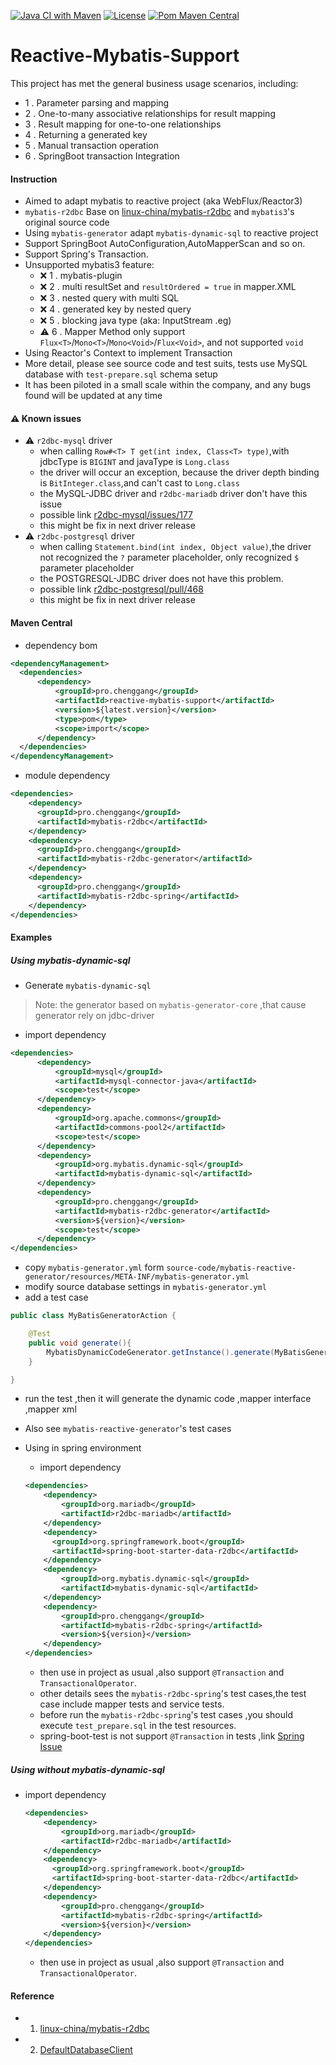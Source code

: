 [![Java CI with Maven](https://github.com/chenggangpro/reactive-mybatis-support/actions/workflows/maven.yml/badge.svg?branch=main)](https://github.com/chenggangpro/reactive-mybatis-support/actions/workflows/maven.yml)
[![License](https://img.shields.io/badge/License-Apache%202.0-blue.svg)](https://opensource.org/licenses/Apache-2.0)
[![Pom Maven Central](https://maven-badges.herokuapp.com/maven-central/pro.chenggang/reactive-mybatis-support/badge.svg)](https://maven-badges.herokuapp.com/maven-central/pro.chenggang/reactive-mybatis-support)
# Reactive-Mybatis-Support

This project has met the general business usage scenarios, including:
* 1 . Parameter parsing and mapping
* 2 . One-to-many associative relationships for result mapping
* 3 . Result mapping for one-to-one relationships
* 4 . Returning a generated key
* 5 . Manual transaction operation
* 6 . SpringBoot transaction Integration

#### Instruction

* Aimed to adapt mybatis to reactive project (aka WebFlux/Reactor3)
* `mybatis-r2dbc` Base on [linux-china/mybatis-r2dbc](https://github.com/linux-china/mybatis-r2dbc) and `mybatis3`'s original source code
* Using `mybatis-generator` adapt `mybatis-dynamic-sql` to  reactive project
* Support SpringBoot AutoConfiguration,AutoMapperScan and so on.
* Support Spring's Transaction.
* Unsupported mybatis3 feature:
    * ❌ 1 . mybatis-plugin
    * ❌ 2 . multi resultSet and `resultOrdered = true` in mapper.XML
    * ❌ 3 . nested query with multi SQL
    * ❌ 4 . generated key by nested query
    * ❌ 5 . blocking java type (aka: InputStream .eg)
    * ⚠️ 6 . Mapper Method only support `Flux<T>`/`Mono<T>`/`Mono<Void>`/`Flux<Void>`, and not supported `void`
* Using Reactor's Context to implement Transaction
* More detail, please see source code and test suits, tests use MySQL database with `test-prepare.sql` schema setup
* It has been piloted in a small scale within the company, and any bugs found will be updated at any time

#### ⚠️ Known issues

* ⚠️ `r2dbc-mysql` driver
  * when calling `Row#<T> T get(int index, Class<T> type)`,with jdbcType is `BIGINT` and javaType is `Long.class`
  * the driver will occur an exception, because  the driver depth binding is `BitInteger.class`,and can't cast to `Long.class`
  * the MySQL-JDBC driver and `r2dbc-mariadb` driver don't have this issue 
  * possible link  [r2dbc-mysql/issues/177](https://github.com/mirromutth/r2dbc-mysql/issues/177)
  * this might be fix in next driver release
* ⚠️ `r2dbc-postgresql` driver
  * when calling `Statement.bind(int index, Object value)`,the driver not recognized the `?` parameter placeholder, only recognized `$` parameter placeholder 
  * the POSTGRESQL-JDBC driver does not have this problem.
  * possible link [r2dbc-postgresql/pull/468](https://github.com/pgjdbc/r2dbc-postgresql/pull/468)
  * this might be fix in next driver release

#### Maven Central

* dependency bom

```xml
<dependencyManagement>
  <dependencies>
      <dependency>
          <groupId>pro.chenggang</groupId>
          <artifactId>reactive-mybatis-support</artifactId>
          <version>${latest.version}</version>
          <type>pom</type>
          <scope>import</scope>
      </dependency>
  </dependencies>
</dependencyManagement>
```

* module dependency

```xml
<dependencies>
    <dependency>
      <groupId>pro.chenggang</groupId>
      <artifactId>mybatis-r2dbc</artifactId>
    </dependency>
    <dependency>
      <groupId>pro.chenggang</groupId>
      <artifactId>mybatis-r2dbc-generator</artifactId>
    </dependency>
    <dependency>
      <groupId>pro.chenggang</groupId>
      <artifactId>mybatis-r2dbc-spring</artifactId>
    </dependency>
</dependencies>

```

#### Examples

##### Using mybatis-dynamic-sql

* Generate `mybatis-dynamic-sql` 

> Note:
> the generator based on `mybatis-generator-core` ,that cause generator rely on jdbc-driver

* import dependency

```xml
<dependencies>
      <dependency>
          <groupId>mysql</groupId>
          <artifactId>mysql-connector-java</artifactId>
          <scope>test</scope>
      </dependency>
      <dependency>
          <groupId>org.apache.commons</groupId>
          <artifactId>commons-pool2</artifactId>
          <scope>test</scope>
      </dependency>
      <dependency>
          <groupId>org.mybatis.dynamic-sql</groupId>
          <artifactId>mybatis-dynamic-sql</artifactId>
      </dependency>
      <dependency>
          <groupId>pro.chenggang</groupId>
          <artifactId>mybatis-r2dbc-generator</artifactId>
          <version>${version}</version>
          <scope>test</scope>
      </dependency>
</dependencies>
```

* copy `mybatis-generator.yml` form `source-code/mybatis-reactive-generator/resources/META-INF/mybatis-generator.yml`
* modify source database settings in `mybatis-generator.yml`
* add a test case 

```java
public class MyBatisGeneratorAction {

    @Test
    public void generate(){
        MybatisDynamicCodeGenerator.getInstance().generate(MyBatisGeneratorAction.class);
    }

}
```
* run the test ,then it will generate the dynamic code ,mapper interface ,mapper xml
* Also see `mybatis-reactive-generator`'s test cases
    
* Using in spring environment

    * import dependency
    
    ```xml
    <dependencies>
        <dependency>
            <groupId>org.mariadb</groupId>
            <artifactId>r2dbc-mariadb</artifactId>
        </dependency>
        <dependency>
          <groupId>org.springframework.boot</groupId>
          <artifactId>spring-boot-starter-data-r2dbc</artifactId>
        </dependency>
        <dependency>
            <groupId>org.mybatis.dynamic-sql</groupId>
            <artifactId>mybatis-dynamic-sql</artifactId>
        </dependency>
        <dependency>
            <groupId>pro.chenggang</groupId>
            <artifactId>mybatis-r2dbc-spring</artifactId>
            <version>${version}</version>
        </dependency>
    </dependencies>
    
    ```
    
    * then use in project as usual ,also support `@Transaction` and `TransactionalOperator`.
    * other details sees the `mybatis-r2dbc-spring`'s test cases,the test case include mapper tests and service tests.
    * before run the `mybatis-r2dbc-spring`'s test cases ,you should execute `test_prepare.sql` in the test resources.
    * spring-boot-test is not support `@Transaction` in tests ,link [Spring Issue](https://github.com/spring-projects/spring-framework/issues/24226)
    

##### Using without mybatis-dynamic-sql

* import dependency
    
    ```xml
    <dependencies>
        <dependency>
            <groupId>org.mariadb</groupId>
            <artifactId>r2dbc-mariadb</artifactId>
        </dependency>
        <dependency>
          <groupId>org.springframework.boot</groupId>
          <artifactId>spring-boot-starter-data-r2dbc</artifactId>
        </dependency>
        <dependency>
            <groupId>pro.chenggang</groupId>
            <artifactId>mybatis-r2dbc-spring</artifactId>
            <version>${version}</version>
        </dependency>
    </dependencies>
    
    ```
    
    * then use in project as usual ,also support `@Transaction` and `TransactionalOperator`.

#### Reference

* 1. [linux-china/mybatis-r2dbc](https://github.com/linux-china/mybatis-r2dbc)
* 2. [DefaultDatabaseClient](https://github.com/spring-projects/spring-data-r2dbc/blob/main/src/main/java/org/springframework/data/r2dbc/core/DefaultDatabaseClient.java)

